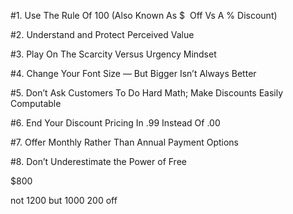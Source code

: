 #1. Use The Rule Of 100 (Also Known As $  Off Vs A % Discount)

#2. Understand and Protect Perceived Value 

#3. Play On The Scarcity Versus Urgency Mindset

#4. Change Your Font Size — But Bigger Isn’t Always Better

#5. Don’t Ask Customers To Do Hard Math; Make Discounts Easily Computable

#6. End Your Discount Pricing In .99 Instead Of .00

#7. Offer Monthly Rather Than Annual Payment Options

#8. Don’t Underestimate the Power of Free





$800

not 1200 but 1000 200 off